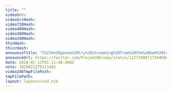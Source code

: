 ```yaml
---
title: ""
videoSrc: 
videoSrcHash: 
video720Hash: 
video480Hash: 
video360Hash: 
video240Hash: 
thinHash: 
thiccHash: 
announceTitle: "I%27m%20gonna%20try%20streaming%20from%20the%20bed%20today%0AWorried%20about%20the%20cum%20challenge...%20If%20I%20fail%20TOMORROW%20WILL%20BE%20HELL%0Abtw%20im%20online%3A"
announceUrl: https://twitter.com/ProjektMelody/status/1227399871734468610
date: 2020-02-12T01:11:48.000Z
note: 20200212T011148Z
video240TmpFilePath: 
tmpFilePath: 
layout: layouts/vod.njk
---
```

